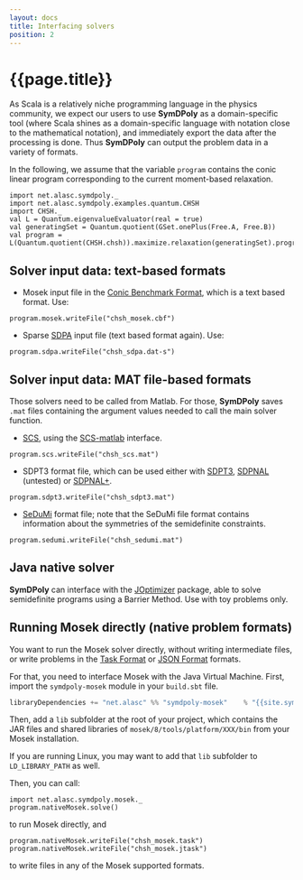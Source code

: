 ```yaml
---
layout: docs
title: Interfacing solvers
position: 2
---
```


# {{page.title}}

As Scala is a relatively niche programming language in the physics community, we expect our users to use **SymDPoly** as a domain-specific tool (where Scala shines as a domain-specific language with notation close to the mathematical notation), and immediately export the data after the processing is done. Thus **SymDPoly** can output the problem data in a variety of formats.

In the following, we assume that the variable `program` contains the conic linear program corresponding to the current moment-based relaxation.

```tut:silent
import net.alasc.symdpoly._
import net.alasc.symdpoly.examples.quantum.CHSH
import CHSH._
val L = Quantum.eigenvalueEvaluator(real = true)
val generatingSet = Quantum.quotient(GSet.onePlus(Free.A, Free.B))
val program = L(Quantum.quotient(CHSH.chsh)).maximize.relaxation(generatingSet).program
```

## Solver input data: text-based formats

- Mosek input file in the [Conic Benchmark Format](https://docs.mosek.com/8.1/toolbox/cbf-format.html#doc-shared-cbfformat), which is a text based format. Use:

```tut:silent
program.mosek.writeFile("chsh_mosek.cbf")
```

- Sparse [SDPA](http://sdpa.sourceforge.net/) input file (text based format again). Use:

```tut:silent
program.sdpa.writeFile("chsh_sdpa.dat-s")
```

## Solver input data: MAT file-based formats

Those solvers need to be called from Matlab. For those, **SymDPoly** saves `.mat` files containing the argument values needed to call the main solver function.

- [SCS](https://github.com/cvxgrp/scs), using the [SCS-matlab](https://github.com/bodono/scs-matlab) interface. 


```tut:silent
program.scs.writeFile("chsh_scs.mat")
```

- SDPT3 format file, which can be used either with [SDPT3](http://www.math.nus.edu.sg/~mattohkc/sdpt3.html), [SDPNAL](http://www.math.nus.edu.sg/~mattohkc/SDPNAL.html) (untested) or [SDPNAL+](http://www.math.nus.edu.sg/~mattohkc/SDPNALplus.html). 

```tut:silent
program.sdpt3.writeFile("chsh_sdpt3.mat")
```

- [SeDuMi](http://sedumi.ie.lehigh.edu/) format file; note that the SeDuMi file format contains information about the symmetries of the semidefinite constraints.

```tut:silent
program.sedumi.writeFile("chsh_sedumi.mat")
```

## Java native solver

**SymDPoly** can interface with the [JOptimizer](http://www.joptimizer.com/) package, able to solve semidefinite programs using a Barrier Method. Use with toy problems only.

## Running Mosek directly (native problem formats)

You want to run the Mosek solver directly, without writing intermediate files, or write problems in the [Task Format](https://docs.mosek.com/8.1/toolbox/task-format.html#doc-shared-taskformat) or [JSON Format](https://docs.mosek.com/8.1/toolbox/json-format.html#doc-shared-jtaskformat) formats.

For that, you need to interface Mosek with the Java Virtual Machine. First, import the `symdpoly-mosek` module in your `build.sbt` file.
```scala
libraryDependencies += "net.alasc" %% "symdpoly-mosek"    % "{{site.symdpolyVersion}}"
```

Then, add a `lib` subfolder at the root of your project, which contains the JAR files and shared libraries of `mosek/8/tools/platform/XXX/bin` from your Mosek installation.

If you are running Linux, you may want to add that `lib` subfolder to `LD_LIBRARY_PATH` as well.

Then, you can call:

```tut
import net.alasc.symdpoly.mosek._
program.nativeMosek.solve()
```
to run Mosek directly, and
```tut:silent
program.nativeMosek.writeFile("chsh_mosek.task")
program.nativeMosek.writeFile("chsh_mosek.jtask")
```
to write files in any of the Mosek supported formats.
